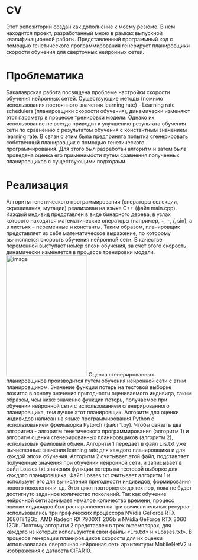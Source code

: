 # CV
Этот репозиторий создан как дополнение к моему резюме. В нем находится проект, разработанный мною в рамках выпускной квалификационной работы. Представленный программный код с помощью генетического программирования генерирует планировщики скорости обучения для сверточных нейронных сетей.
# Проблематика
Бакалаврская работа посвящена проблеме настройки скорости обучения нейронных сетей. Существующие методы (помимо использования постоянного значения learning rate) - Learning rate schedulers (планировщики скорости обучения), динамически изменяют этот параметр в процессе тренировки модели. Однако их использование не всегда приводит к улучшению результата обучения сети по сравнению с результатом обучения с константным значением learning rate. В связи с этим была предпринята попытка сгенерировать собственный планировщик с помощью генетического программирования. Для этого был разработан алгоритм и затем была проведена оценка его применимости путем сравнения полученных планировщиков с существующими подходами.
# Реализация
Алгоритм генетического программирования (операторы селекции, скрещивания, мутации) реализован на языке C++ (файл main.cpp). Каждый индивид представлен в виде бинарного дерева, в узлах которого находятся математические операторы (например, +, -, /, sin), а в листьях – переменные и константы. Таким образом, планировщик представляет из себя математическое выражение, по которому вычисляется скорость обучения нейронной сети. В качестве переменной выступает номер эпохи обучения, за счет этого скорость динамически изменяется в процессе тренировки модели. 
<img width="219" height="328" alt="image" src="https://github.com/user-attachments/assets/d928d189-5f82-4777-831f-99ed748b9a7f" />
Оценка сгенерированных планировщиков производится путем обучения нейронной сети с этим планировщиком. Значение функции потерь на тестовой выборке ложится в основу значения пригодности оцениваемого индивида, таким образом, чем ниже значение функции потерь, получаемое при обучении нейронной сети с использованием сгенерированного планировщика, тем лучше этот планировщик. Алгоритм для оценки индивидов написан на языке программирования Python с использованием фреймворка Pytorch (файл 1.py). 
Чтобы связать два алгоритма - алгоритм генетического программирования (алгоритм 1) и алгоритм оценки сгенерированных планировщиков (алгоритм 2), использован файловый обмен. Алгоритм 1 передает в файл Lrs.txt уже вычисленные значения learning rate для каждого планировщика и для каждой эпохи обучения. Алгоритм 2 считывает этой файл, подставляет полученные значения при обучении нейронной сети, и записывает в файл Losses.txt значения функции потерь на тестовой выборке для каждого планировщика. Файл Losses.txt считывает алгоритм 1 и использует его для вычисления пригодности индивидов, формирования нового поколения и т.д. Этот цикл повторяется до тех пор, пока не будет достигнуто заданное количество поколений.
Так как обучение нейронной сети занимает немалое количество времени, процесс оценки индивидов был распараллелен на три вычислительных ресурса: использовались три графических процессора NVidia GeForce RTX 3080Ti 12Gb, AMD Radeon RX 7900XT 20Gb и NVidia GeForce RTX 3060 12Gb. Поэтому алгоритм 2 представлен в трех экземплярах, для каждого из которых используются свои файлы «Lrs.txt» и «Losses.txt».
В процессе генерации планировщиков скорости для их оценки использовалась сверточная нейронная сеть архитектуры MobileNetV2 и изображения с датасета CIFAR10.
